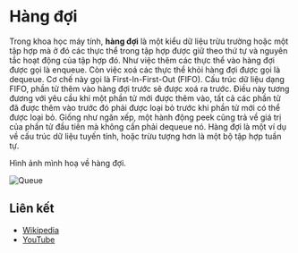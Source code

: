 # Hàng đợi

Trong khoa học máy tính, **hàng đợi** là một kiểu dữ liệu trừu trường hoặc một tập hợp mà ở đó các thực thể trong tập hợp được giữ theo thứ tự và nguyên tắc hoạt động của tập hợp đó. Như việc thêm các thực thể vào hàng đợi được gọi là enqueue. Còn việc xoá các thực thể khỏi hàng đợi được gọi là dequeue. Cơ chế này gọi là First-In-First-Out (FIFO). Cấu trúc dữ liệu dạng FIFO, phần tử thêm vào hàng đợi trước sẽ được xoá ra trước. Điều này tương đương với yêu cầu khi một phần tử mới được thêm vào, tất cả các phần tử đã được thêm vào trước đó phải được loại bỏ trước khi phần tử mới có thể được loại bỏ. Giống như ngăn xếp, một hành động peek cũng trả về giá trị của phần tử đầu tiên mà không cần phải dequeue nó.
Hàng đợi là một ví dụ về cấu trúc dữ liệu tuyến tính, hoặc trừu tượng hơn là một bộ tập hợp tuần tự.

Hình ảnh mình hoạ về hàng đợi.

![Queue](https://upload.wikimedia.org/wikipedia/commons/5/52/Data_Queue.svg)

## Liên kết

- [Wikipedia](https://en.wikipedia.org/wiki/Queue_(abstract_data_type))
- [YouTube](https://www.youtube.com/watch?v=wjI1WNcIntg&list=PLLXdhg_r2hKA7DPDsunoDZ-Z769jWn4R8&index=3&)
